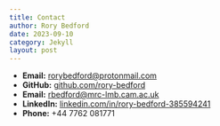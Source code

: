 ```yaml
---
title: Contact
author: Rory Bedford
date: 2023-09-10
category: Jekyll
layout: post
---
```


- **Email:** [rorybedford@protonmail.com](mailto:rorybedford@protonmail.com)
- **GitHub:** [github.com/rory-bedford](https://www.github.com/rory-bedford)
- **Email:** [rbedford@mrc-lmb.cam.ac.uk](mailto:rbedford@mrc-lmb.cam.ac.uk)
- **LinkedIn:** [linkedin.com/in/rory-bedford-385594241](https://www.linkedin.com/in/rory-bedford-385594241/)
- **Phone:** +44 7762 081771
